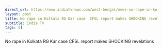 ```yaml
---
direct_url: https://www.indiatvnews.com/west-bengal/news-no-rape-in-kolkata-rg-kar-case-cfsl-report-makes-shocking-revelations-updates-2024-12-24-967693
layout: post
title: No rape in Kolkata RG Kar case  CFSL report makes SHOCKING revelations
subtitle: India TV
tags: []
---
```


No rape in Kolkata RG Kar case  CFSL report makes SHOCKING revelations
